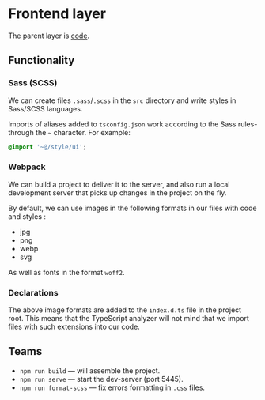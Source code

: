 # Frontend layer

The parent layer is
[code](https://github.com/Nelkor/create-layer/blob/main/src/layers/code/readme/ru.md).

## Functionality

### Sass (SCSS)

We can create files `.sass`/`.scss` in the `src` directory and write styles
in Sass/SCSS languages.

Imports of aliases added to `tsconfig.json` work according to the Sass rules-
through the `~` character. For example:

```scss
@import '~@/style/ui';
```

### Webpack

We can build a project to deliver it to the server, and also run a local development
server that picks up changes in the project on the fly.

By default, we can use images in the following formats in our files with code and styles
:
* jpg
* png
* webp
* svg

As well as fonts in the format `woff2`.

### Declarations

The above image formats are added to the `index.d.ts` file in
the project root. This means that the TypeScript analyzer will not mind that we
import files with such extensions into our code.

## Teams

* `npm run build` — will assemble the project.
* `npm run serve` — start the dev-server (port 5445).
* `npm run format-scss` — fix errors formatting in `.css` files.

